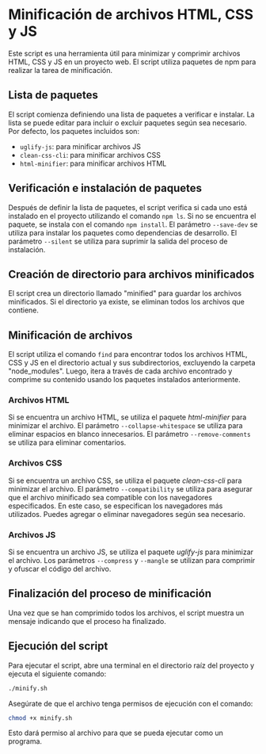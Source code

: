 # Minificación de archivos HTML, CSS y JS

Este script es una herramienta útil para minimizar y comprimir archivos HTML, CSS y JS en un proyecto web. El script utiliza paquetes de npm para realizar la tarea de minificación.

## Lista de paquetes

El script comienza definiendo una lista de paquetes a verificar e instalar. La lista se puede editar para incluir o excluir paquetes según sea necesario. Por defecto, los paquetes incluidos son:

- `uglify-js`: para minificar archivos JS
- `clean-css-cli`: para minificar archivos CSS
- `html-minifier`: para minificar archivos HTML

## Verificación e instalación de paquetes

Después de definir la lista de paquetes, el script verifica si cada uno está instalado en el proyecto utilizando el comando `npm ls`. Si no se encuentra el paquete, se instala con el comando `npm install`. El parámetro `--save-dev` se utiliza para instalar los paquetes como dependencias de desarrollo. El parámetro `--silent` se utiliza para suprimir la salida del proceso de instalación.

## Creación de directorio para archivos minificados

El script crea un directorio llamado "minified" para guardar los archivos minificados. Si el directorio ya existe, se eliminan todos los archivos que contiene.

## Minificación de archivos

El script utiliza el comando `find` para encontrar todos los archivos HTML, CSS y JS en el directorio actual y sus subdirectorios, excluyendo la carpeta "node_modules". Luego, itera a través de cada archivo encontrado y comprime su contenido usando los paquetes instalados anteriormente.

### Archivos HTML

Si se encuentra un archivo HTML, se utiliza el paquete *html-minifier* para minimizar el archivo. El parámetro `--collapse-whitespace` se utiliza para eliminar espacios en blanco innecesarios. El parámetro `--remove-comments` se utiliza para eliminar comentarios.

### Archivos CSS

Si se encuentra un archivo CSS, se utiliza el paquete *clean-css-cli* para minimizar el archivo. El parámetro `--compatibility` se utiliza para asegurar que el archivo minificado sea compatible con los navegadores especificados. En este caso, se especifican los navegadores más utilizados. Puedes agregar o eliminar navegadores según sea necesario.

### Archivos JS

Si se encuentra un archivo JS, se utiliza el paquete *uglify-js* para minimizar el archivo. Los parámetros `--compress` y `--mangle` se utilizan para comprimir y ofuscar el código del archivo.

## Finalización del proceso de minificación

Una vez que se han comprimido todos los archivos, el script muestra un mensaje indicando que el proceso ha finalizado.

## Ejecución del script

Para ejecutar el script, abre una terminal en el directorio raíz del proyecto y ejecuta el siguiente comando:

```sh
./minify.sh
```

Asegúrate de que el archivo tenga permisos de ejecución con el comando:

```sh
chmod +x minify.sh
```

Esto dará permiso al archivo para que se pueda ejecutar como un programa.
